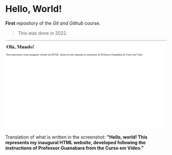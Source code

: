 # Hello, World!
 **First** repository of the *Git and Github* course. 
 
 > This was done in 2022.

![Screenshot of my first website.](https://github.com/juliaenriquetto/Ola-Mundo/blob/main/helloWorld.png)

 Translation of what is written in the screenshot: **"Hello, world! This represents my inaugural HTML website, developed following the instructions of Professor Guanabara from the Curso em Vídeo."**
